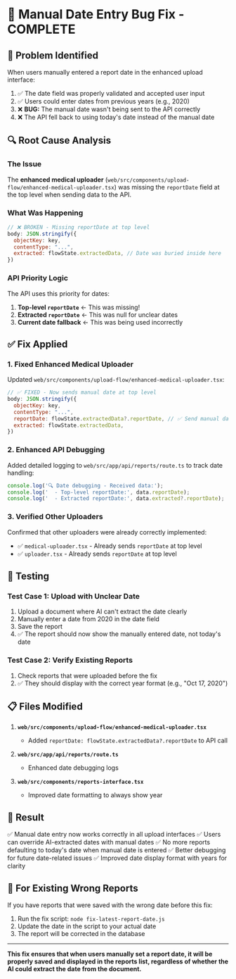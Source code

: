 # 🔧 Manual Date Entry Bug Fix - COMPLETE

## 🐛 **Problem Identified**

When users manually entered a report date in the enhanced upload interface:
1. ✅ The date field was properly validated and accepted user input
2. ✅ Users could enter dates from previous years (e.g., 2020)
3. ❌ **BUG:** The manual date wasn't being sent to the API correctly
4. ❌ The API fell back to using today's date instead of the manual date

## 🔍 **Root Cause Analysis**

### The Issue
The **enhanced medical uploader** (`web/src/components/upload-flow/enhanced-medical-uploader.tsx`) was missing the `reportDate` field at the top level when sending data to the API.

### What Was Happening
```javascript
// ❌ BROKEN - Missing reportDate at top level
body: JSON.stringify({
  objectKey: key,
  contentType: "...",
  extracted: flowState.extractedData, // Date was buried inside here
})
```

### API Priority Logic
The API uses this priority for dates:
1. **Top-level `reportDate`** ← This was missing!
2. **Extracted `reportDate`** ← This was null for unclear dates
3. **Current date fallback** ← This was being used incorrectly

## ✅ **Fix Applied**

### 1. **Fixed Enhanced Medical Uploader**
Updated `web/src/components/upload-flow/enhanced-medical-uploader.tsx`:

```javascript
// ✅ FIXED - Now sends manual date at top level
body: JSON.stringify({
  objectKey: key,
  contentType: "...",
  reportDate: flowState.extractedData?.reportDate, // ✅ Send manual date at top level
  extracted: flowState.extractedData,
})
```

### 2. **Enhanced API Debugging**
Added detailed logging to `web/src/app/api/reports/route.ts` to track date handling:

```javascript
console.log('🔍 Date debugging - Received data:');
console.log('  - Top-level reportDate:', data.reportDate);
console.log('  - Extracted reportDate:', data.extracted?.reportDate);
```

### 3. **Verified Other Uploaders**
Confirmed that other uploaders were already correctly implemented:
- ✅ `medical-uploader.tsx` - Already sends `reportDate` at top level
- ✅ `uploader.tsx` - Already sends `reportDate` at top level

## 🧪 **Testing**

### Test Case 1: Upload with Unclear Date
1. Upload a document where AI can't extract the date clearly
2. Manually enter a date from 2020 in the date field
3. Save the report
4. ✅ The report should now show the manually entered date, not today's date

### Test Case 2: Verify Existing Reports
1. Check reports that were uploaded before the fix
2. ✅ They should display with the correct year format (e.g., "Oct 17, 2020")

## 📋 **Files Modified**

1. **`web/src/components/upload-flow/enhanced-medical-uploader.tsx`**
   - Added `reportDate: flowState.extractedData?.reportDate` to API call

2. **`web/src/app/api/reports/route.ts`**
   - Enhanced date debugging logs

3. **`web/src/components/reports-interface.tsx`**
   - Improved date formatting to always show year

## 🎯 **Result**

✅ Manual date entry now works correctly in all upload interfaces
✅ Users can override AI-extracted dates with manual dates
✅ No more reports defaulting to today's date when manual date is entered
✅ Better debugging for future date-related issues
✅ Improved date display format with years for clarity

## 🔄 **For Existing Wrong Reports**

If you have reports that were saved with the wrong date before this fix:

1. Run the fix script: `node fix-latest-report-date.js`
2. Update the date in the script to your actual date
3. The report will be corrected in the database

---

**This fix ensures that when users manually set a report date, it will be properly saved and displayed in the reports list, regardless of whether the AI could extract the date from the document.**
